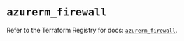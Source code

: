 # `azurerm_firewall`

Refer to the Terraform Registry for docs: [`azurerm_firewall`](https://registry.terraform.io/providers/hashicorp/azurerm/4.49.0/docs/resources/firewall).

